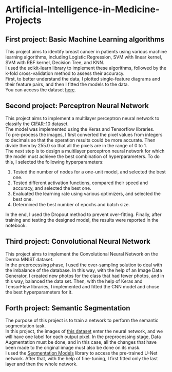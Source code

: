 # Artificial-Intelligence-in-Medicine-Projects
## First project: Basic Machine Learning algorithms
This project aims to identify breast cancer in patients using various machine learning algorithms, including Logistic Regression, SVM with linear kernel, SVM with RBF kernel, Decision Tree, and KNN.  
I used the scikit-learn library to implement these algorithms, followed by the k-fold cross-validation method to assess their accuracy.  
First, to better understand the data, I plotted single-feature diagrams and their feature pairs, and then I fitted the models to the data.  
You can access the dataset [here](https://archive.ics.uci.edu/ml/datasets/Breast+Cancer+Coimbra#).

## Second project: Perceptron Neural Network
This project aims to implement a multilayer perceptron neural network to classify the [CIFAR-10](https://www.cs.toronto.edu/~kriz/cifar.html) dataset.  
The model was implemented using the Keras and Tensorflow libraries.  
To pre-process the images, I first converted the pixel values from integers to decimals so that the operation results could be more accurate. Then divide them by 255.0 so that all the pixels are in the range of 0 to 1.  
The next step is to design a multilayer perceptron neural network for which the model must achieve the best combination of hyperparameters. To do this, I selected the following hyperparameters:  
  1. Tested the number of nodes for a one-unit model, and selected the best one.  
  2. Tested different activation functions, compared their speed and accuracy, and selected the best one.    
  3. Evaluated the learning rate using various optimizers, and selected the best one.  
  4. Determined the best number of epochs and batch size.  
                                  
In the end, I used the Dropout method to prevent over-fitting. Finally, after training and testing the designed model, the results were reported in the notebook.

## Third project: Convolutional Neural Network
This project aims to implement the Convolutional Neural Network on the Derma MNIST dataset.  
In the preprocessing phase, I used the over-sampling solution to deal with the imbalance of the database. In this way, with the help of an Image Data Generator, I created new photos for the class that had fewer photos, and in this way, balanced the data set. Then, with the help of Keras and TensorFlow libraries, I implemented and fitted the CNN model and chose the best hyperparameters for it.

## Forth project: Semantic Segmentation
The purpose of this project is to train a network to perform the semantic segmentation task.  
In this project, the images of [this dataset](https://warwick.ac.uk/fac/cross_fac/tia/data/hovernet/) enter the neural network, and we will have one label for each output pixel.  In the preprocessing stage, Data Augmentation must be done, and in this case, all the changes that have been made to the original image must also be done on its mask.  
I used the [Segmentation Models](https://github.com/qubvel/segmentation_models) library to access the pre-trained U-Net network. After that, with the help of fine-tuning, I first fitted only the last layer and then the whole network.
